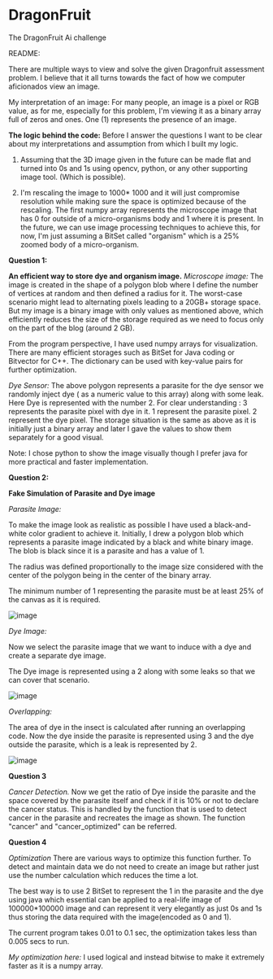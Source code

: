 # DragonFruit
The DragonFruit Ai challenge

README:

There are multiple ways to view and solve the given Dragonfruit assessment problem.
I believe that it all turns towards the fact of how we computer aficionados view an image.

My interpretation of an image:
For many people, an image is a pixel or RGB value, as for me, especially for this problem, I'm viewing it as a binary array full of zeros and ones.
One (1) represents the presence of an image.

**The logic behind the code:**
Before I answer the questions I want to be clear about my interpretations and assumption from which I built my logic.

1. Assuming that the 3D image given in the future can be made flat and turned into 0s and 1s using opencv, python, or any other supporting image tool. (Which is possible).

2. I'm rescaling the image to 1000* 1000 and it will just compromise resolution while making sure the space is optimized because of the rescaling.
The first numpy array represents the microscope image that has 0 for outside of a micro-organisms body and 1 where it is present. In the future, we can use image processing techniques to achieve this, for now, I'm just assuming a BitSet called "organism" which is a 25% zoomed body of a micro-organism.

**Question 1:**

**An efficient way to store dye and organism image.**
_Microscope image:_
The image is created in the shape of a polygon blob where I define the number of vertices at random and then defined a radius for it. The worst-case scenario might lead to alternating pixels leading to a 20GB+ storage space. But my image is a binary image with only values as mentioned above, which efficiently reduces the size of the storage required as we need to focus only on the part of the blog (around 2 GB).

From the program perspective, I have used numpy arrays for visualization. There are many efficient storages such as BitSet for Java coding or Bitvector for C++. The dictionary can be used with key-value pairs for further optimization.

_Dye Sensor:_
The above polygon represents a parasite for the dye sensor we randomly inject dye ( as a numeric value to this array) along with some leak.
Here Dye is represented with the number 2.
For clear understanding :
3 represents the parasite pixel with dye in it.
1 represent the parasite pixel.
2 represent the dye pixel.
The storage situation is the same as above as it is initially just a binary array and later I gave the values to show them separately for a good visual.
 
Note:
I chose python to show the image visually though I prefer java for more practical and faster implementation.

**Question 2:**

**Fake Simulation of Parasite and Dye image**

_Parasite Image:_

To make the image look as realistic as possible I have used a black-and-white color gradient to achieve it. Initially, I drew a polygon blob which represents a parasite image indicated by a black and white binary image. The blob is black since it is a parasite and has a value of 1.

The radius was defined proportionally to the image size considered with the center of the polygon being in the center of the binary array.

The minimum number of 1 representing the parasite must be at least 25% of the canvas as it is required.

![image](https://user-images.githubusercontent.com/36670138/224478511-7b458432-d3fa-4cd3-8fe0-1bdff9b41bff.png)


_Dye Image:_

Now we select the parasite image that we want to induce with a dye and create a separate dye image.

The Dye image is represented using a 2 along with some leaks so that we can cover that scenario.

![image](https://user-images.githubusercontent.com/36670138/224478548-ea639345-c5f5-4fd9-809d-4e1dbbac719c.png)


_Overlapping:_

The area of dye in the insect is calculated after running an overlapping code.
Now the dye inside the parasite is represented using 3 and the dye outside the parasite, which is a leak is represented by 2.

![image](https://user-images.githubusercontent.com/36670138/224478561-82927331-c5e4-47fe-932a-a5b9efab97e0.png)


**Question 3**

_Cancer Detection._
Now we get the ratio of Dye inside the parasite and the space covered by the parasite itself and check if it is 10% or not to declare the cancer status.
This is handled by the function that is used to detect cancer in the parasite and recreates the image as shown. 
The function "cancer" and "cancer_optimized" can be referred.

**Question 4**

_Optimization_
There are various ways to optimize this function further.
To detect and maintain data we do not need to create an image but rather just use the number calculation which reduces the time a lot.

The best way is to use 2 BitSet to represent the 1 in the parasite and the dye using java which essential can be applied to a real-life image of 100000*100000 image and can represent it very elegantly as just 0s and 1s thus storing the data required with the image(encoded as 0 and 1).

The current program takes 0.01 to 0.1 sec, the optimization takes less than 0.005 secs to run.

_My optimization here:_
I used logical and instead bitwise to make it extremely faster as it is a numpy array.


















